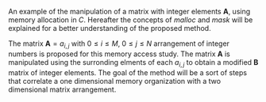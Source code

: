 An example of the manipulation of a matrix with integer elements $\mathbf{A}$, using memory allocation in *C*. Hereafter the concepts of *malloc* and *mask* will be explained for a better understanding of the proposed method.

The matrix $\mathbf{A} = a_{i,j}$ with $0\leq i \leq M$, $0\leq j \leq N$ arrangement of integer numbers is proposed for this memory access study. The matrix $\mathbf{A}$ is manipulated using the surronding elments of each $a_{i,j}$ to obtain a modified $\mathbf{B}$ matrix of integer elements. The goal of the method will be a sort of steps that correlate a one dimensional memory organization with a two dimensional matrix arrangement.
